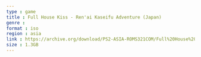 ```yaml
---
type : game
title : Full House Kiss - Ren'ai Kaseifu Adventure (Japan)
genre : 
format : iso
region : asia
link : https://archive.org/download/PS2-ASIA-ROMS321COM/Full%20House%20Kiss%20-%20Ren%27ai%20Kaseifu%20Adventure%20%28Japan%29.7z
size : 1.3GB
---
```

